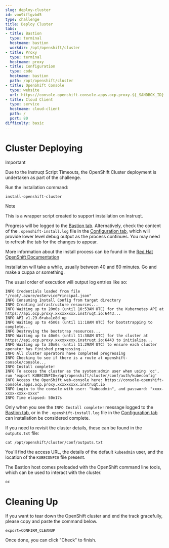 ```yaml
---
slug: deploy-cluster
id: voo9iflgvbd5
type: challenge
title: Deploy Cluster
tabs:
- title: Bastion
  type: terminal
  hostname: bastion
  workdir: /opt/openshift/cluster
- title: Proxy
  type: terminal
  hostname: proxy
- title: Configuration
  type: code
  hostname: bastion
  path: /opt/openshift/cluster
- title: OpenShift Console
  type: website
  url: https://console-openshift-console.apps.ocp.proxy.${_SANDBOX_ID}.instruqt.io
- title: Cloud Client
  type: service
  hostname: cloud-client
  path: /
  port: 80
difficulty: basic
---
```


Cluster Deploying
=================

> [!IMPORTANT]
> Due to the Instruqt Script Timeouts, the OpenShift Cluster deployment is undertaken as part of the challenge.

Run the installation command:

```bash,run
install-openshift-cluster
```

> [!NOTE]
> This is a wrapper script created to support installation on Instruqt.

Progress will be logged to the [Bastion tab](tab-0). Alternatively, check the content of the `.openshift-install.log` file in the [Configuration tab](tab-2), which will provide lower level debug output as the process continues. You may need to refresh the tab for the changes to appear.

More information about the install process can be found in the [Red Hat OpenShift Documentation](https://docs.openshift.com/container-platform/latest/welcome/index.html)

Installation will take a while, usually between 40 and 60 minutes. Go and make a cuppa or something.

The usual order of execution will output log entries like so:

```
INFO Credentials loaded from file "/root/.azure/osServicePrincipal.json"
INFO Consuming Install Config from target directory
INFO Creating infrastructure resources...
INFO Waiting up to 20m0s (until 10:53AM UTC) for the Kubernetes API at https://api.ocp.proxy.xxxxxxxxx.instruqt.io:6443...
INFO API v1.29.6+aba1e8d up
INFO Waiting up to 45m0s (until 11:18AM UTC) for bootstrapping to complete...
INFO Destroying the bootstrap resources...
INFO Waiting up to 40m0s (until 11:30AM UTC) for the cluster at https://api.ocp.proxy.xxxxxxxxx.instruqt.io:6443 to initialize...
INFO Waiting up to 30m0s (until 11:29AM UTC) to ensure each cluster operator has finished progressing...
INFO All cluster operators have completed progressing
INFO Checking to see if there is a route at openshift-console/console...
INFO Install complete!
INFO To access the cluster as the system:admin user when using 'oc', run 'export KUBECONFIG=/opt/openshift/cluster/conf/auth/kubeconfig'
INFO Access the OpenShift web-console here: https://console-openshift-console.apps.ocp.proxy.xxxxxxxxx.instruqt.io
INFO Login to the console with user: "kubeadmin", and password: "xxxx-xxxx-xxxx-xxxx"
INFO Time elapsed: 50m17s
```

Only when you see the `INFO Install complete!` message logged to the [Bastion tab](tab-0), or in the `.openshift-install.log` file in the [Configuration tab](tab-2) can installation be considered complete.

If you need to revisit the cluster details, these can be found in the `outputs.txt` file:

```bash,run
cat /opt/openshift/cluster/conf/outputs.txt
```

You'll find the access URL, the details of the default `kubeadmin` user, and the location of the `KUBECONFIG` file present.

The Bastion host comes preloaded with the OpenShift command line tools, which can be used to interact with the cluster.

```bash,run
oc
```

Cleaning Up
===========
If you want to tear down the OpenShift cluster and end the track gracefully, please copy and paste the command below.

```bash,run
export=CONFIRM_CLEANUP
```

Once done, you can click "Check" to finish.
